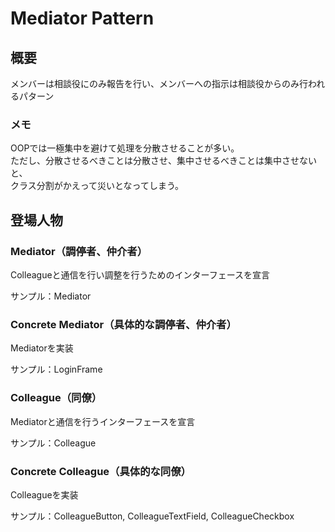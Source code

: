 # Mediator Pattern

## 概要
メンバーは相談役にのみ報告を行い、メンバーへの指示は相談役からのみ行われるパターン  

### メモ
OOPでは一極集中を避けて処理を分散させることが多い。  
ただし、分散させるべきことは分散させ、集中させるべきことは集中させないと、  
クラス分割がかえって災いとなってしまう。

## 登場人物
### Mediator（調停者、仲介者）
Colleagueと通信を行い調整を行うためのインターフェースを宣言

サンプル：Mediator

### Concrete Mediator（具体的な調停者、仲介者）
Mediatorを実装  

サンプル：LoginFrame

### Colleague（同僚）
Mediatorと通信を行うインターフェースを宣言  

サンプル：Colleague

### Concrete Colleague（具体的な同僚）
Colleagueを実装

サンプル：ColleagueButton, ColleagueTextField, ColleagueCheckbox
